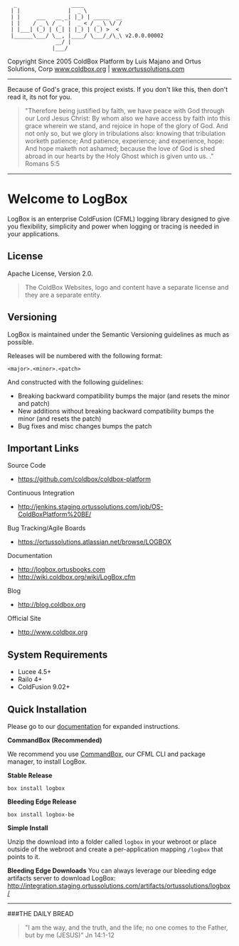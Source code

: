 ﻿```  _                 ____             | |               |  _ \            | |     ___   __ _| |_) | _____  __ | |    / _ \ / _` |  _ < / _ \ \/ / | |___| (_) | (_| | |_) | (_) >  <  |______\___/ \__, |____/ \___/_/\_\ v2.0.0.00002               __/ |                              |___/ ```Copyright Since 2005 ColdBox Platform by Luis Majano and Ortus Solutions, Corpwww.coldbox.org | www.ortussolutions.com----Because of God's grace, this project exists. If you don't like this, then don't read it, its not for you.>"Therefore being justified by faith, we have peace with God through our Lord Jesus Christ:By whom also we have access by faith into this grace wherein we stand, and rejoice in hope of the glory of God.And not only so, but we glory in tribulations also: knowing that tribulation worketh patience;And patience, experience; and experience, hope:And hope maketh not ashamed; because the love of God is shed abroad in our hearts by the Holy Ghost which is given unto us. ." Romans 5:5----# Welcome to LogBoxLogBox is an enterprise ColdFusion (CFML) logging library designed to give you flexibility, simplicity and power when logging or tracing is needed in your applications.## LicenseApache License, Version 2.0.>The ColdBox Websites, logo and content have a separate license and they are a separate entity.## VersioningLogBox is maintained under the Semantic Versioning guidelines as much as possible.Releases will be numbered with the following format:```<major>.<minor>.<patch>```And constructed with the following guidelines:* Breaking backward compatibility bumps the major (and resets the minor and patch)* New additions without breaking backward compatibility bumps the minor (and resets the patch)* Bug fixes and misc changes bumps the patch## Important LinksSource Code- https://github.com/coldbox/coldbox-platformContinuous Integration- http://jenkins.staging.ortussolutions.com/job/OS-ColdBoxPlatform%20BE/Bug Tracking/Agile Boards- https://ortussolutions.atlassian.net/browse/LOGBOXDocumentation- http://logbox.ortusbooks.com- http://wiki.coldbox.org/wiki/LogBox.cfmBlog- http://blog.coldbox.orgOfficial Site- http://www.coldbox.org## System Requirements- Lucee 4.5+- Railo 4+- ColdFusion 9.02+## Quick InstallationPlease go to our [documentation](http://logbox.ortusbooks.com) for expanded instructions. **CommandBox (Recommended)**We recommend you use [CommandBox](http://www.ortussolutions.com/products/commandbox), our CFML CLI and package manager, to install LogBox.**Stable Release**`box install logbox`**Bleeding Edge Release**`box install logbox-be`**Simple Install**Unzip the download into a folder called `logbox` in your webroot or place outside of the webroot and create a per-application mapping `/logbox` that points to it.**Bleeding Edge Downloads**You can always leverage our bleeding edge artifacts server to download LogBox: http://integration.staging.ortussolutions.com/artifacts/ortussolutions/logbox/--- ###THE DAILY BREAD > "I am the way, and the truth, and the life; no one comes to the Father, but by me (JESUS)" Jn 14:1-12